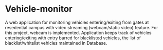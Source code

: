 # Vehicle-monitor
A web application for monitoring vehicles entering/exiting from gates at resedential campus with video streaming (webcam/static video) feature.
For this project, webcam is implemented. 
Application keeps track of vehicles entering/exiting with entry barred for blacklisted vehicles, the list of blacklist/whitelist vehicles maintained in Database.

